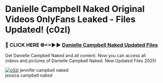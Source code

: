 # Danielle Campbell Naked Original Videos 0nlyFans Leaked - Files Updated! (c0zl)

<h3>🔴 CLICK HERE 🌐==►► <a href="https://tinyurl.com/up5wt9bj" rel="nofollow">Danielle Campbell Naked Updated Files</a></h3>

Get Danielle Campbell Naked and all content. Now you can access all videos and pictures of Danielle Campbell Naked. New Updated Files 2025!

[![c0zl](https://i.imgur.com/ABiUzMV.gif)](https://tinyurl.com/up5wt9bj)
jennifer campbell naked<br>
jessica campbell naked